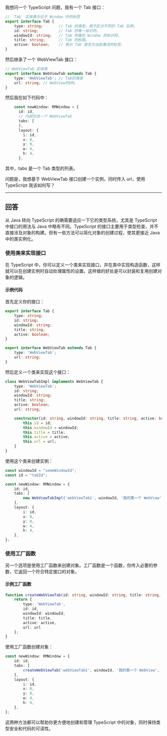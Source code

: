 我想问一个 TypeScript 问题，我有一个 Tab 接口：

```ts
// `Tab` 实体表示位于 Window 中的标签
export interface Tab {
    type: string;       // Tab 的类型，用于区分不同的 Tab 实例。
    id: string;         // Tab 的唯一标识符。
    windowId: string;   // Tab 所属的 Window 的标识符。
    title: string;      // Tab 的标题。
    active: boolean;    // 表示 Tab 是否为当前激活的标签。
}
```

然后继承了一个 WebViewTab 接口：

```ts
// WebViewTab 实体类
export interface WebViewTab extends Tab {
    type: 'WebViewTab'; // Tab的类型
    url: string; // WebView的URL
}
```

然后我在如下代码中：

```ts
    const newWindow: RMWindow = {
      id: id,
      // 内部包含一个 WebViewTab
      tabs: [
      ],
      layout: {
        i: id,
        x: 0,
        y: 0,
        w: 4,
        h: 4,
      },
```

其中，tabs 是一个 Tab 类型的列表。

问题是，我想基于 WebViewTab 接口创建一个实例，同时传入 url，使用 TypeScript 我该如何写？

---

## 回答

从 Java 转向 TypeScript 的确需要适应一下它的类型系统，尤其是 TypeScript 中接口的用法与 Java 中略有不同。TypeScript 的接口主要用于类型检查，并不直接涉及对象的构建。但有一些方法可以简化对象的创建过程，使其更接近 Java 中的类实例化。

### 使用类来实现接口

在 TypeScript 中，你可以定义一个类来实现接口，并在类中实现构造函数，这样就可以在创建实例时自动处理属性的设置。这样做的好处是可以封装和复用创建对象的逻辑。

#### 示例代码

首先定义你的接口：

```ts
export interface Tab {
    type: string;
    id: string;
    windowId: string;
    title: string;
    active: boolean;
}

export interface WebViewTab extends Tab {
    type: 'WebViewTab';
    url: string;
}
```

然后定义一个类来实现这个接口：

```ts
class WebViewTabImpl implements WebViewTab {
    type: 'WebViewTab';
    id: string;
    windowId: string;
    title: string;
    active: boolean;
    url: string;

    constructor(id: string, windowId: string, title: string, active: boolean, url: string) {
        this.id = id;
        this.windowId = windowId;
        this.title = title;
        this.active = active;
        this.url = url;
    }
}
```

使用这个类来创建实例：

```ts
const windowId = "someWindowId";
const id = "tabId";

const newWindow: RMWindow = {
    id: id,
    tabs: [
        new WebViewTabImpl('webViewTab1', windowId, '我的第一个 WebView', true, 'https://example.com')
    ],
    layout: {
        i: id,
        x: 0,
        y: 0,
        w: 4,
        h: 4,
    },
};
```

### 使用工厂函数

另一个选项是使用工厂函数来创建对象。工厂函数是一个函数，你传入必要的参数，它返回一个符合特定接口的对象。

#### 示例工厂函数

```ts
function createWebViewTab(id: string, windowId: string, title: string, active: boolean, url: string): WebViewTab {
    return {
        type: 'WebViewTab',
        id: id,
        windowId: windowId,
        title: title,
        active: active,
        url: url
    };
}
```

使用工厂函数创建对象：

```ts
const newWindow: RMWindow = {
    id: id,
    tabs: [
        createWebViewTab('webViewTab1', windowId, '我的第一个 WebView', true, 'https://example.com')
    ],
    layout: {
        i: id,
        x: 0,
        y: 0,
        w: 4,
        h: 4,
    },
};
```

这两种方法都可以帮助你更方便地创建和管理 TypeScript 中的对象，同时保持类型安全和代码的可读性。